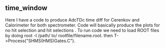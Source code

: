 ## time_window
Here I have a code to produce AdcTDc time diff for Cerenkov and Calorimeter for both spectrometer.
Code will basically produce the plots for no hit selection and hit selections .
To run code we need to load ROOT files by doing root -l /path/ to/ rootfile/filename.root.
then T->Process("SHMS(HMS)Gates.C").

